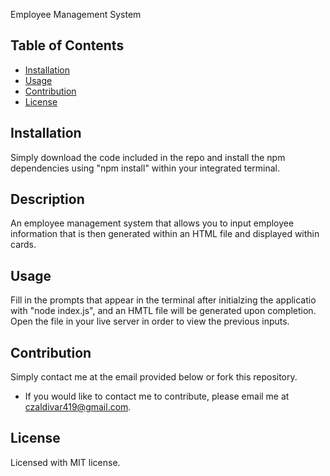 Employee Management System

  ## Table of Contents

  * [Installation](#installation)
  * [Usage](#usage)
  * [Contribution](#contribution)
  * [License](#license)

  ## Installation

  Simply download the code included in the repo and install the npm dependencies using "npm install" within your integrated terminal.

  ## Description

  An employee management system that allows you to input employee information that is then generated within an HTML file and displayed within cards.

  ## Usage

  Fill in the prompts that appear in the terminal after initialzing the applicatio with "node index.js", and an HMTL file will be generated upon completion. Open the file in your live server in order to view the previous inputs.

  ## Contribution

  Simply contact me at the email provided below or fork this repository.

  * If you would like to contact me to contribute, please email me at czaldivar419@gmail.com.

  ## License

  Licensed with MIT license.
